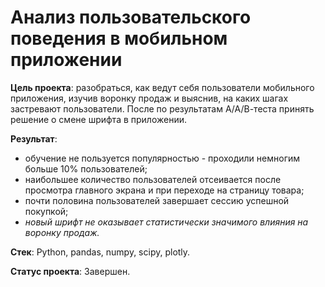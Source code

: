 # Анализ пользовательского поведения в мобильном приложении
**Цель проекта**: разобраться, как ведут себя пользователи мобильного приложения, изучив воронку продаж и выяснив, на каких шагах застревают пользователи. После по результатам А/А/В-теста принять решение о смене шрифта в приложении.

**Результат**:
- обучение не пользуется популярностью - проходили немногим больше 10% пользователей;
- наибольшее количество пользователей отсеивается после просмотра главного экрана и при переходе на страницу товара;
- почти половина пользователей завершает сессию успешной покупкой;
- *новый шрифт не оказывает статистически значимого влияния на воронку продаж.*

**Стек**:
Python, pandas, numpy, scipy, plotly.

**Статус проекта**:
Завершен.
